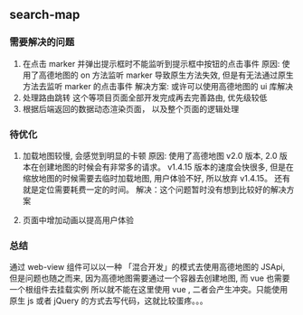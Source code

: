## search-map
### 需要解决的问题
1. 在点击 marker 并弹出提示框时不能监听到提示框中按钮的点击事件
原因: 使用了高德地图的 on 方法监听 marker 导致原生方法失效, 但是有无法通过原生方法去监听 marker 的点击事件
解决方案: 或许可以使用高德地图的 ui 库解决
2. 处理路由跳转
这个等项目页面全部开发完成再去完善路由, 优先级较低
3. 根据后端返回的数据动态渲染页面， 以及整个页面的逻辑处理

### 待优化
1. 加载地图较慢, 会感觉到明显的卡顿
原因: 使用了高德地图 v2.0 版本, 2.0 版本在创建地图的时候会有非常多的请求。
			v1.4.15 版本的速度会快很多, 但是在缩放地图的时候需要去临时加载地图, 用户体验不好, 所以放弃 v1.4.15。
			还有就是定位需要耗费一定的时间。
解决：这个问题暂时没有想到比较好的解决方案

2. 页面中增加动画以提高用户体验

### 总结
通过 web-view 组件可以以一种 「混合开发」的模式去使用高德地图的 JSApi, 但是问题也随之而来, 因为高德地图需要通过一个容器去创建地图, 而 vue 也需要一个根组件去挂载实例
所以就不能在这里使用 vue , 二者会产生冲突。只能使用原生 js 或者 jQuery 的方式去写代码，这就比较蛋疼。。。